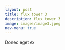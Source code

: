 ```yaml
---
layout: post
title: flux tower 3
description: flux tower 3
image: images/image3.jpeg
nav-menu: true
---
```


Donec eget ex 
